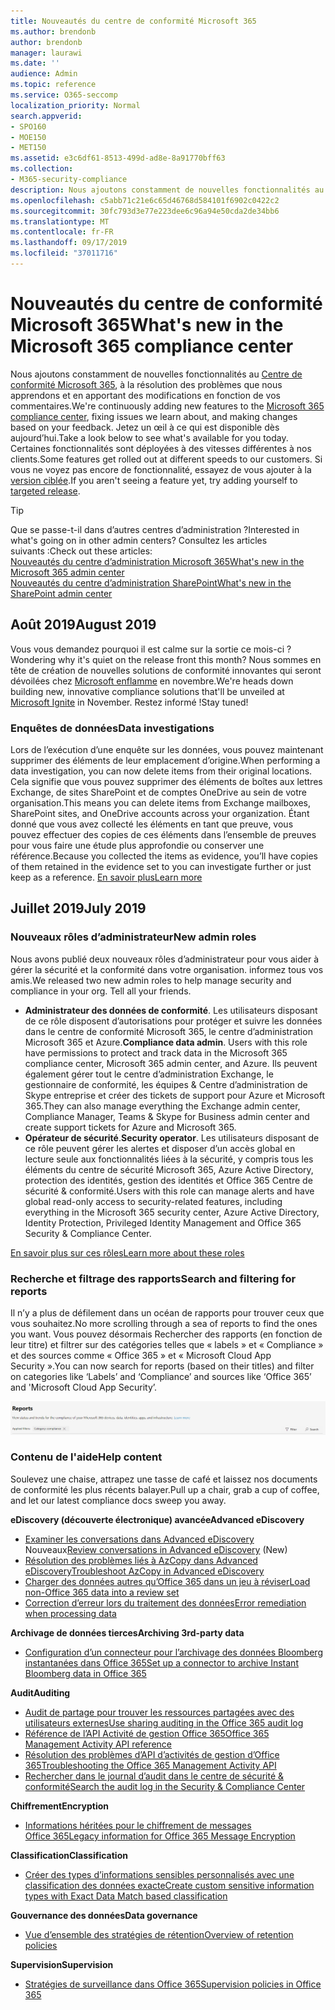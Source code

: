```yaml
---
title: Nouveautés du centre de conformité Microsoft 365
ms.author: brendonb
author: brendonb
manager: laurawi
ms.date: ''
audience: Admin
ms.topic: reference
ms.service: O365-seccomp
localization_priority: Normal
search.appverid:
- SPO160
- MOE150
- MET150
ms.assetid: e3c6df61-8513-499d-ad8e-8a91770bff63
ms.collection:
- M365-security-compliance
description: Nous ajoutons constamment de nouvelles fonctionnalités au centre de conformité Microsoft 365, à la résolution des problèmes que nous apprendons et en apportant des modifications en fonction de vos commentaires. Découvrez ce que nous avons fait dans ce mois-ci.
ms.openlocfilehash: c5abb71c21e6c65d46768d584101f6902c0422c2
ms.sourcegitcommit: 30fc793d3e77e223dee6c96a94e50cda2de34bb6
ms.translationtype: MT
ms.contentlocale: fr-FR
ms.lasthandoff: 09/17/2019
ms.locfileid: "37011716"
---
```

# <a name="whats-new-in-the-microsoft-365-compliance-center"></a><span data-ttu-id="cc5a6-104">Nouveautés du centre de conformité Microsoft 365</span><span class="sxs-lookup"><span data-stu-id="cc5a6-104">What's new in the Microsoft 365 compliance center</span></span>

<span data-ttu-id="cc5a6-105">Nous ajoutons constamment de nouvelles fonctionnalités au [Centre de conformité Microsoft 365](microsoft-365-compliance-center.md), à la résolution des problèmes que nous apprendons et en apportant des modifications en fonction de vos commentaires.</span><span class="sxs-lookup"><span data-stu-id="cc5a6-105">We're continuously adding new features to the [Microsoft 365 compliance center](microsoft-365-compliance-center.md), fixing issues we learn about, and making changes based on your feedback.</span></span> <span data-ttu-id="cc5a6-106">Jetez un œil à ce qui est disponible dès aujourd’hui.</span><span class="sxs-lookup"><span data-stu-id="cc5a6-106">Take a look below to see what's available for you today.</span></span> <span data-ttu-id="cc5a6-107">Certaines fonctionnalités sont déployées à des vitesses différentes à nos clients.</span><span class="sxs-lookup"><span data-stu-id="cc5a6-107">Some features get rolled out at different speeds to our customers.</span></span> <span data-ttu-id="cc5a6-108">Si vous ne voyez pas encore de fonctionnalité, essayez de vous ajouter à la [version ciblée](https://docs.microsoft.com/office365/admin/manage/release-options-in-office-365).</span><span class="sxs-lookup"><span data-stu-id="cc5a6-108">If you aren't seeing a feature yet, try adding yourself to [targeted release](https://docs.microsoft.com/office365/admin/manage/release-options-in-office-365).</span></span>

> [!TIP]
> <span data-ttu-id="cc5a6-109">Que se passe-t-il dans d’autres centres d’administration ?</span><span class="sxs-lookup"><span data-stu-id="cc5a6-109">Interested in what's going on in other admin centers?</span></span> <span data-ttu-id="cc5a6-110">Consultez les articles suivants :</span><span class="sxs-lookup"><span data-stu-id="cc5a6-110">Check out these articles:</span></span><br>[<span data-ttu-id="cc5a6-111">Nouveautés du centre d’administration Microsoft 365</span><span class="sxs-lookup"><span data-stu-id="cc5a6-111">What's new in the Microsoft 365 admin center</span></span>](https://docs.microsoft.com/office365/admin/whats-new-in-preview?view=o365-worldwide)<br>[<span data-ttu-id="cc5a6-112">Nouveautés du centre d’administration SharePoint</span><span class="sxs-lookup"><span data-stu-id="cc5a6-112">What's new in the SharePoint admin center</span></span>](https://docs.microsoft.com/sharepoint/what-s-new-in-admin-center)

## <a name="august-2019"></a><span data-ttu-id="cc5a6-113">Août 2019</span><span class="sxs-lookup"><span data-stu-id="cc5a6-113">August 2019</span></span>

<span data-ttu-id="cc5a6-114">Vous vous demandez pourquoi il est calme sur la sortie ce mois-ci ?</span><span class="sxs-lookup"><span data-stu-id="cc5a6-114">Wondering why it's quiet on the release front this month?</span></span> <span data-ttu-id="cc5a6-115">Nous sommes en tête de création de nouvelles solutions de conformité innovantes qui seront dévoilées chez [Microsoft enflamme](https://www.microsoft.com/ignite) en novembre.</span><span class="sxs-lookup"><span data-stu-id="cc5a6-115">We're heads down building new, innovative compliance solutions that'll be unveiled at [Microsoft Ignite](https://www.microsoft.com/ignite) in November.</span></span> <span data-ttu-id="cc5a6-116">Restez informé !</span><span class="sxs-lookup"><span data-stu-id="cc5a6-116">Stay tuned!</span></span>

### <a name="data-investigations"></a><span data-ttu-id="cc5a6-117">Enquêtes de données</span><span class="sxs-lookup"><span data-stu-id="cc5a6-117">Data investigations</span></span>

<span data-ttu-id="cc5a6-118">Lors de l’exécution d’une enquête sur les données, vous pouvez maintenant supprimer des éléments de leur emplacement d’origine.</span><span class="sxs-lookup"><span data-stu-id="cc5a6-118">When performing a data investigation, you can now delete items from their original locations.</span></span> <span data-ttu-id="cc5a6-119">Cela signifie que vous pouvez supprimer des éléments de boîtes aux lettres Exchange, de sites SharePoint et de comptes OneDrive au sein de votre organisation.</span><span class="sxs-lookup"><span data-stu-id="cc5a6-119">This means you can delete items from Exchange mailboxes, SharePoint sites, and OneDrive accounts across your organization.</span></span> <span data-ttu-id="cc5a6-120">Étant donné que vous avez collecté les éléments en tant que preuve, vous pouvez effectuer des copies de ces éléments dans l’ensemble de preuves pour vous faire une étude plus approfondie ou conserver une référence.</span><span class="sxs-lookup"><span data-stu-id="cc5a6-120">Because you collected the items as evidence, you’ll have copies of them retained in the evidence set to you can investigate further or just keep as a reference.</span></span> [<span data-ttu-id="cc5a6-121">En savoir plus</span><span class="sxs-lookup"><span data-stu-id="cc5a6-121">Learn more</span></span>](datainvestigations/delete-items-from-original-locations.md)

## <a name="july-2019"></a><span data-ttu-id="cc5a6-122">Juillet 2019</span><span class="sxs-lookup"><span data-stu-id="cc5a6-122">July 2019</span></span>

### <a name="new-admin-roles"></a><span data-ttu-id="cc5a6-123">Nouveaux rôles d’administrateur</span><span class="sxs-lookup"><span data-stu-id="cc5a6-123">New admin roles</span></span>

<span data-ttu-id="cc5a6-124">Nous avons publié deux nouveaux rôles d’administrateur pour vous aider à gérer la sécurité et la conformité dans votre organisation. informez tous vos amis.</span><span class="sxs-lookup"><span data-stu-id="cc5a6-124">We released two new admin roles to help manage security and compliance in your org. Tell all your friends.</span></span>

- <span data-ttu-id="cc5a6-125">**Administrateur des données de conformité**. Les utilisateurs disposant de ce rôle disposent d’autorisations pour protéger et suivre les données dans le centre de conformité Microsoft 365, le centre d’administration Microsoft 365 et Azure.</span><span class="sxs-lookup"><span data-stu-id="cc5a6-125">**Compliance data admin**. Users with this role have permissions to protect and track data in the Microsoft 365 compliance center, Microsoft 365 admin center, and Azure.</span></span> <span data-ttu-id="cc5a6-126">Ils peuvent également gérer tout le centre d’administration Exchange, le gestionnaire de conformité, les équipes & Centre d’administration de Skype entreprise et créer des tickets de support pour Azure et Microsoft 365.</span><span class="sxs-lookup"><span data-stu-id="cc5a6-126">They can also manage everything the Exchange admin center, Compliance Manager, Teams & Skype for Business admin center and create support tickets for Azure and Microsoft 365.</span></span>
- <span data-ttu-id="cc5a6-127">**Opérateur de sécurité**.</span><span class="sxs-lookup"><span data-stu-id="cc5a6-127">**Security operator**.</span></span> <span data-ttu-id="cc5a6-128">Les utilisateurs disposant de ce rôle peuvent gérer les alertes et disposer d’un accès global en lecture seule aux fonctionnalités liées à la sécurité, y compris tous les éléments du centre de sécurité Microsoft 365, Azure Active Directory, protection des identités, gestion des identités et Office 365 Centre de sécurité & conformité.</span><span class="sxs-lookup"><span data-stu-id="cc5a6-128">Users with this role can manage alerts and have global read-only access to security-related features, including everything in the Microsoft 365 security center, Azure Active Directory, Identity Protection, Privileged Identity Management and Office 365 Security & Compliance Center.</span></span>

[<span data-ttu-id="cc5a6-129">En savoir plus sur ces rôles</span><span class="sxs-lookup"><span data-stu-id="cc5a6-129">Learn more about these roles</span></span>](https://docs.microsoft.com/office365/securitycompliance/permissions-microsoft-365-compliance-security)

### <a name="search-and-filtering-for-reports"></a><span data-ttu-id="cc5a6-130">Recherche et filtrage des rapports</span><span class="sxs-lookup"><span data-stu-id="cc5a6-130">Search and filtering for reports</span></span>

<span data-ttu-id="cc5a6-131">Il n’y a plus de défilement dans un océan de rapports pour trouver ceux que vous souhaitez.</span><span class="sxs-lookup"><span data-stu-id="cc5a6-131">No more scrolling through a sea of reports to find the ones you want.</span></span> <span data-ttu-id="cc5a6-132">Vous pouvez désormais Rechercher des rapports (en fonction de leur titre) et filtrer sur des catégories telles que « labels » et « Compliance » et des sources comme « Office 365 » et « Microsoft Cloud App Security ».</span><span class="sxs-lookup"><span data-stu-id="cc5a6-132">You can now search for reports (based on their titles) and filter on categories like ‘Labels’ and ‘Compliance’ and sources like ‘Office 365’ and 'Microsoft Cloud App Security’.</span></span>

![Capture d’écran des boutons de recherche et de filtre des rapports avec un filtre appliqué](media/mcc_report_filtering.png)

### <a name="help-content"></a><span data-ttu-id="cc5a6-134">Contenu de l'aide</span><span class="sxs-lookup"><span data-stu-id="cc5a6-134">Help content</span></span>

<span data-ttu-id="cc5a6-135">Soulevez une chaise, attrapez une tasse de café et laissez nos documents de conformité les plus récents balayer.</span><span class="sxs-lookup"><span data-stu-id="cc5a6-135">Pull up a chair, grab a cup of coffee, and let our latest compliance docs sweep you away.</span></span>

<span data-ttu-id="cc5a6-136">**eDiscovery (découverte électronique) avancée**</span><span class="sxs-lookup"><span data-stu-id="cc5a6-136">**Advanced eDiscovery**</span></span>
- <span data-ttu-id="cc5a6-137">[Examiner les conversations dans Advanced eDiscovery](compliance20/conversation-review-sets.md) Nouveaux</span><span class="sxs-lookup"><span data-stu-id="cc5a6-137">[Review conversations in Advanced eDiscovery](compliance20/conversation-review-sets.md) (New)</span></span>
- [<span data-ttu-id="cc5a6-138">Résolution des problèmes liés à AzCopy dans Advanced eDiscovery</span><span class="sxs-lookup"><span data-stu-id="cc5a6-138">Troubleshoot AzCopy in Advanced eDiscovery</span></span>](compliance20/troubleshooting-azcopy.md)
- [<span data-ttu-id="cc5a6-139">Charger des données autres qu’Office 365 dans un jeu à réviser</span><span class="sxs-lookup"><span data-stu-id="cc5a6-139">Load non-Office 365 data into a review set</span></span>](compliance20/load-non-office365-data.md)
- [<span data-ttu-id="cc5a6-140">Correction d’erreur lors du traitement des données</span><span class="sxs-lookup"><span data-stu-id="cc5a6-140">Error remediation when processing data</span></span>](compliance20/error-remediation.md)

<span data-ttu-id="cc5a6-141">**Archivage de données tierces**</span><span class="sxs-lookup"><span data-stu-id="cc5a6-141">**Archiving 3rd-party data**</span></span>
- [<span data-ttu-id="cc5a6-142">Configuration d’un connecteur pour l’archivage des données Bloomberg instantanées dans Office 365</span><span class="sxs-lookup"><span data-stu-id="cc5a6-142">Set up a connector to archive Instant Bloomberg data in Office 365</span></span>](archive-instant-bloomberg-data.md)

<span data-ttu-id="cc5a6-143">**Audit**</span><span class="sxs-lookup"><span data-stu-id="cc5a6-143">**Auditing**</span></span>
- [<span data-ttu-id="cc5a6-144">Audit de partage pour trouver les ressources partagées avec des utilisateurs externes</span><span class="sxs-lookup"><span data-stu-id="cc5a6-144">Use sharing auditing in the Office 365 audit log</span></span>](use-sharing-auditing.md)
- [<span data-ttu-id="cc5a6-145">Référence de l’API Activité de gestion Office 365</span><span class="sxs-lookup"><span data-stu-id="cc5a6-145">Office 365 Management Activity API reference</span></span>](https://docs.microsoft.com/office/office-365-management-api/office-365-management-activity-api-reference)
- [<span data-ttu-id="cc5a6-146">Résolution des problèmes d’API d’activités de gestion d’Office 365</span><span class="sxs-lookup"><span data-stu-id="cc5a6-146">Troubleshooting the Office 365 Management Activity API</span></span>](https://docs.microsoft.com/office/office-365-management-api/troubleshooting-the-office-365-management-activity-api)
- [<span data-ttu-id="cc5a6-147">Rechercher dans le journal d’audit dans le centre de sécurité & conformité</span><span class="sxs-lookup"><span data-stu-id="cc5a6-147">Search the audit log in the Security & Compliance Center</span></span>](search-the-audit-log-in-security-and-compliance.md)

<span data-ttu-id="cc5a6-148">**Chiffrement**</span><span class="sxs-lookup"><span data-stu-id="cc5a6-148">**Encryption**</span></span>
- [<span data-ttu-id="cc5a6-149">Informations héritées pour le chiffrement de messages Office 365</span><span class="sxs-lookup"><span data-stu-id="cc5a6-149">Legacy information for Office 365 Message Encryption</span></span>](legacy-information-for-message-encryption.md)

<span data-ttu-id="cc5a6-150">**Classification**</span><span class="sxs-lookup"><span data-stu-id="cc5a6-150">**Classification**</span></span>
- [<span data-ttu-id="cc5a6-151">Créer des types d’informations sensibles personnalisés avec une classification des données exacte</span><span class="sxs-lookup"><span data-stu-id="cc5a6-151">Create custom sensitive information types with Exact Data Match based classification</span></span>](create-custom-sensitive-information-types-with-exact-data-match-based-classification.md)

<span data-ttu-id="cc5a6-152">**Gouvernance des données**</span><span class="sxs-lookup"><span data-stu-id="cc5a6-152">**Data governance**</span></span>
- [<span data-ttu-id="cc5a6-153">Vue d’ensemble des stratégies de rétention</span><span class="sxs-lookup"><span data-stu-id="cc5a6-153">Overview of retention policies</span></span>](retention-policies.md)

<span data-ttu-id="cc5a6-154">**Supervision**</span><span class="sxs-lookup"><span data-stu-id="cc5a6-154">**Supervision**</span></span>
- [<span data-ttu-id="cc5a6-155">Stratégies de surveillance dans Office 365</span><span class="sxs-lookup"><span data-stu-id="cc5a6-155">Supervision policies in Office 365</span></span>](supervision-policies.md)